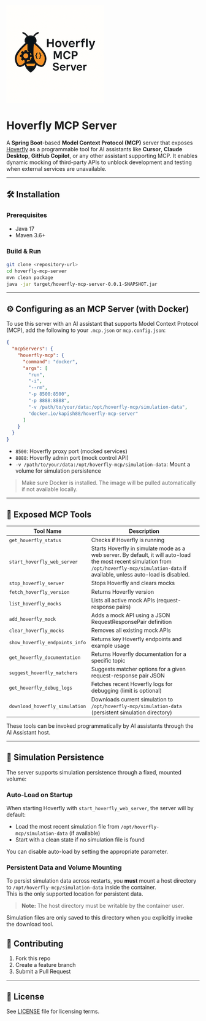 ![Hoverfly MCP Server Logo](./HoverflyMCPServer.png)

# Hoverfly MCP Server

A **Spring Boot**-based **Model Context Protocol (MCP)** server that exposes [Hoverfly](https://hoverfly.io/) as a programmable tool for AI assistants like **Cursor**, **Claude Desktop**, **GitHub Copilot**, or any other assistant supporting MCP. It enables dynamic mocking of third-party APIs to unblock development and testing when external services are unavailable.

---

## 🛠️ Installation

### Prerequisites

- Java 17
- Maven 3.6+

### Build & Run

```bash
git clone <repository-url>
cd hoverfly-mcp-server
mvn clean package
java -jar target/hoverfly-mcp-server-0.0.1-SNAPSHOT.jar
```

---

## ⚙️ Configuring as an MCP Server (with Docker)

To use this server with an AI assistant that supports Model Context Protocol (MCP), add the following to your `.mcp.json` or `mcp.config.json`:

```json
{
  "mcpServers": {
    "hoverfly-mcp": {
      "command": "docker",
      "args": [
        "run",
        "-i",
        "--rm",
        "-p 8500:8500",
        "-p 8888:8888",
        "-v /path/to/your/data:/opt/hoverfly-mcp/simulation-data",
        "docker.io/kapish88/hoverfly-mcp-server"
      ]
    }
  }
}
```

- `8500`: Hoverfly proxy port (mocked services)
- `8888`: Hoverfly admin port (mock control API)
- `-v /path/to/your/data:/opt/hoverfly-mcp/simulation-data`: Mount a volume for simulation persistence

> Make sure Docker is installed. The image will be pulled automatically if not available locally.

---

## 🔧 Exposed MCP Tools

| Tool Name                       | Description                                                      |
|----------------------------------|------------------------------------------------------------------|
| `get_hoverfly_status`              | Checks if Hoverfly is running                                    |
| `start_hoverfly_web_server`        | Starts Hoverfly in simulate mode as a web server. By default, it will auto-load the most recent simulation from `/opt/hoverfly-mcp/simulation-data` if available, unless auto-load is disabled. |
| `stop_hoverfly_server`             | Stops Hoverfly and clears mocks                                  |
| `fetch_hoverfly_version`           | Returns Hoverfly version                                         |
| `list_hoverfly_mocks`              | Lists all active mock APIs (request-response pairs)              |
| `add_hoverfly_mock`                | Adds a mock API using a JSON RequestResponsePair definition      |
| `clear_hoverfly_mocks`             | Removes all existing mock APIs                                   |
| `show_hoverfly_endpoints_info`     | Returns key Hoverfly endpoints and example usage                 |
| `get_hoverfly_documentation`       | Returns Hoverfly documentation for a specific topic              |
| `suggest_hoverfly_matchers`        | Suggests matcher options for a given request-response pair JSON  |
| `get_hoverfly_debug_logs`          | Fetches recent Hoverfly logs for debugging (limit is optional)   |
| `download_hoverfly_simulation`     | Downloads current simulation to `/opt/hoverfly-mcp/simulation-data` (persistent simulation directory) |

These tools can be invoked programmatically by AI assistants through the AI Assistant host.

---

## 💾 Simulation Persistence

The server supports simulation persistence through a fixed, mounted volume:

### Auto-Load on Startup
When starting Hoverfly with `start_hoverfly_web_server`, the server will by default:
- Load the most recent simulation file from `/opt/hoverfly-mcp/simulation-data` (if available)
- Start with a clean state if no simulation file is found

You can disable auto-load by setting the appropriate parameter.

### Persistent Data and Volume Mounting

To persist simulation data across restarts, you **must** mount a host directory to `/opt/hoverfly-mcp/simulation-data` inside the container.  
This is the only supported location for persistent data.  
> **Note:** The host directory must be writable by the container user.

Simulation files are only saved to this directory when you explicitly invoke the download tool.

## 🤝 Contributing

1. Fork this repo  
2. Create a feature branch  
3. Submit a Pull Request  

---

## 📜 License

See [LICENSE](LICENSE) file for licensing terms.

